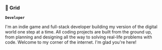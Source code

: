 ### 👋  Grid 

**`Developer`**

I'm an indie game and full-stack developer building my version of the digital world one step at a time. All coding projects are built from the ground up, from planning and designing all the way to solving real-life problems with code. Welcome to my corner of the internet. I'm glad you're here!


<!--
**OmarP94/OmarP94** is a ✨ _special_ ✨ repository because its `README.md` (this file) appears on your GitHub profile.

Here are some ideas to get you started:

- 🔭 I’m currently working on ...
- 🌱 I’m currently learning ...
- 👯 I’m looking to collaborate on ...
- 🤔 I’m looking for help with ...
- 💬 Ask me about ...
- 📫 How to reach me: ...
- 😄 Pronouns: ...
- ⚡ Fun fact: ...
-->
